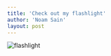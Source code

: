 ```yaml
---
title: 'Check out my flashlight'
author: 'Noam Sain'
layout: post
---
```


![flashlight](/assets/2015-09-flashlight.jpg)